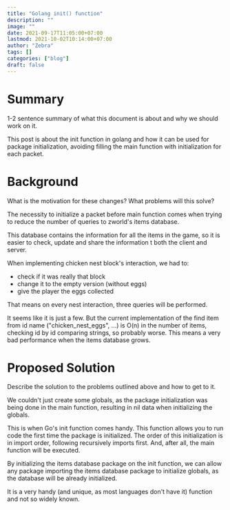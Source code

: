 ```yaml
---
title: "Golang init() function" 
description: ""
image: ""
date: 2021-09-17T11:05:00+07:00
lastmod: 2021-10-02T10:14:00+07:00
author: "Zebra"
tags: []
categories: ["blog"]
draft: false
---
```


# Summary
1-2 sentence summary of what this document is about and why we should work on it. 

This post is about the init function in golang and how it can be used for package initialization, avoiding filling the main function with initialization for each packet.

# Background
What is the motivation for these changes? What problems will this solve? 

The necessity to initialize a packet before main function comes when trying to reduce the number of queries to zworld's items database.



This database contains the information for all the items in the game, so it is easier to check, update and share the information t both the client and server.



When implementing chicken nest block's interaction, we had to:

- check if it was really that block
- change it to the empty version (without eggs)
- give the player the eggs collected

That means on every nest interaction, three queries will be performed.



It seems like it is just a few. But the current implementation of the find item from id name ("chicken_nest_eggs", ...) is O(n) in the number of items, checking id by id comparing strings, so probably worse. This means a very bad performance when the items database grows.

# Proposed Solution
Describe the solution to the problems outlined above and how to get to it.

We couldn't just create some globals, as the package initialization was being done in the main function, resulting in nil data when initializing the globals.



This is when Go's init function comes handy. This function allows you to run code the first time the package is initialized. The order of this initialization is in import order, following recursively imports first. And, after all, the main function will be executed.



By initializing the items database package on the init function, we can allow any package importing the items database package to initialize globals, as the database will be already initialized.



It is a very handy (and unique, as most languages don't have it) function and not so widely known.

